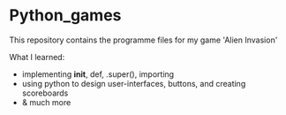 # Python_games
This repository contains the programme files for my game 'Alien Invasion'

What I learned:
- implementing __init__, def, .super(), importing 
- using python to design user-interfaces, buttons, and creating scoreboards
- & much more

